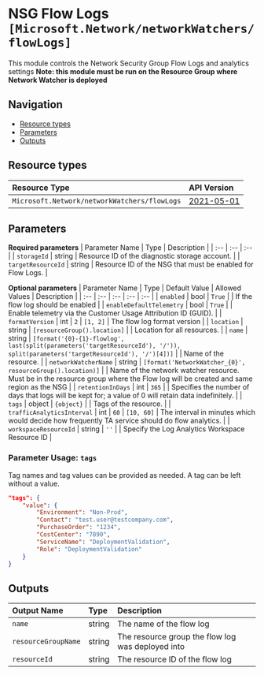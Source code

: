 # NSG Flow Logs `[Microsoft.Network/networkWatchers/flowLogs]`

This module controls the Network Security Group Flow Logs and analytics settings
**Note: this module must be run on the Resource Group where Network Watcher is deployed**

## Navigation

- [Resource types](#Resource-types)
- [Parameters](#Parameters)
- [Outputs](#Outputs)

## Resource types

| Resource Type | API Version |
| :-- | :-- |
| `Microsoft.Network/networkWatchers/flowLogs` | [2021-05-01](https://docs.microsoft.com/en-us/azure/templates/Microsoft.Network/2021-05-01/networkWatchers/flowLogs) |

## Parameters

**Required parameters**
| Parameter Name | Type | Description |
| :-- | :-- | :-- |
| `storageId` | string | Resource ID of the diagnostic storage account. |
| `targetResourceId` | string | Resource ID of the NSG that must be enabled for Flow Logs. |

**Optional parameters**
| Parameter Name | Type | Default Value | Allowed Values | Description |
| :-- | :-- | :-- | :-- | :-- |
| `enabled` | bool | `True` |  | If the flow log should be enabled |
| `enableDefaultTelemetry` | bool | `True` |  | Enable telemetry via the Customer Usage Attribution ID (GUID). |
| `formatVersion` | int | `2` | `[1, 2]` | The flow log format version |
| `location` | string | `[resourceGroup().location]` |  | Location for all resources. |
| `name` | string | `[format('{0}-{1}-flowlog', last(split(parameters('targetResourceId'), '/')), split(parameters('targetResourceId'), '/')[4])]` |  | Name of the resource. |
| `networkWatcherName` | string | `[format('NetworkWatcher_{0}', resourceGroup().location)]` |  | Name of the network watcher resource. Must be in the resource group where the Flow log will be created and same region as the NSG |
| `retentionInDays` | int | `365` |  | Specifies the number of days that logs will be kept for; a value of 0 will retain data indefinitely. |
| `tags` | object | `{object}` |  | Tags of the resource. |
| `trafficAnalyticsInterval` | int | `60` | `[10, 60]` | The interval in minutes which would decide how frequently TA service should do flow analytics. |
| `workspaceResourceId` | string | `''` |  | Specify the Log Analytics Workspace Resource ID |


### Parameter Usage: `tags`

Tag names and tag values can be provided as needed. A tag can be left without a value.

```json
"tags": {
    "value": {
        "Environment": "Non-Prod",
        "Contact": "test.user@testcompany.com",
        "PurchaseOrder": "1234",
        "CostCenter": "7890",
        "ServiceName": "DeploymentValidation",
        "Role": "DeploymentValidation"
    }
}
```

## Outputs

| Output Name | Type | Description |
| :-- | :-- | :-- |
| `name` | string | The name of the flow log |
| `resourceGroupName` | string | The resource group the flow log was deployed into |
| `resourceId` | string | The resource ID of the flow log |
